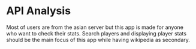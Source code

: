# API Analysis
Most of users are from the asian server but this app is made for anyone who want to check their stats. 
Search players and displaying player stats should be the main focus of this app while having wikipedia as secondary. 